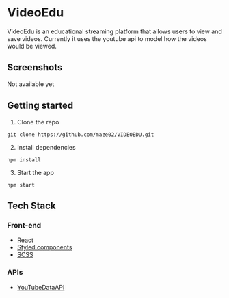 # VideoEdu

VideoEdu is an educational streaming platform that allows users to view and save videos. Currently it uses the youtube api to model how the videos would be viewed.

## Screenshots

Not available yet

## Getting started

1. Clone the repo

```
git clone https://github.com/maze02/VIDEOEDU.git
```

2. Install dependencies

```
npm install
```

3. Start the app

```
npm start
```

## Tech Stack

### Front-end

- [React](https://reactjs.org/)
- [Styled components](https://styled-components.com/)
- [SCSS](https://https://sass-lang.com/documentation/)

### APIs
- [YouTubeDataAPI](https://www.google.com/search?q=youtube+api&oq=youtube+api&aqs=chrome..69i57j69i64j69i60l3.4207j0j7&sourceid=chrome&ie=UTF-8)

